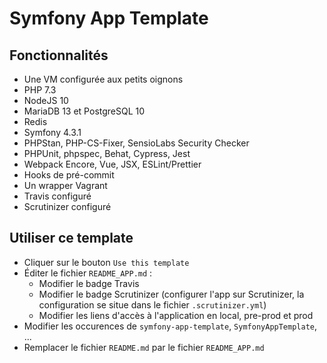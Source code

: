 # Symfony App Template

## Fonctionnalités

- Une VM configurée aux petits oignons
- PHP 7.3
- NodeJS 10
- MariaDB 13 et PostgreSQL 10
- Redis
- Symfony 4.3.1
- PHPStan, PHP-CS-Fixer, SensioLabs Security Checker
- PHPUnit, phpspec, Behat, Cypress, Jest
- Webpack Encore, Vue, JSX, ESLint/Prettier
- Hooks de pré-commit
- Un wrapper Vagrant
- Travis configuré
- Scrutinizer configuré

## Utiliser ce template

- Cliquer sur le bouton `Use this template`
- Éditer le fichier `README_APP.md` :
  - Modifier le badge Travis
  - Modifier le badge Scrutinizer (configurer l'app sur Scrutinizer, la configuration se situe dans le fichier `.scrutinizer.yml`)
  - Modifier les liens d'accès à l'application en local, pre-prod et prod
- Modifier les occurences de `symfony-app-template`, `SymfonyAppTemplate`, ...
- Remplacer le fichier `README.md` par le fichier `README_APP.md`
